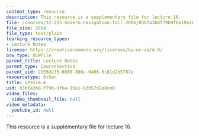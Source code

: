 ```yaml
---
content_type: resource
description: This resource is a supplementary file for lecture 16.
file: /courses/12-215-modern-navigation-fall-2006/03bfa3b8f79b9f6a19a163b57d2a8ce0_GPSSim.m
file_size: 2854
file_type: text/plain
learning_resource_types:
- Lecture Notes
license: https://creativecommons.org/licenses/by-nc-sa/4.0/
ocw_type: OCWFile
parent_title: Lecture Notes
parent_type: CourseSection
parent_uid: 2b55d2f5-0800-386c-0466-5c81d2b5787e
resourcetype: Other
title: GPSSim.m
uid: 03bfa3b8-f79b-9f6a-19a1-63b57d2a8ce0
video_files:
  video_thumbnail_file: null
video_metadata:
  youtube_id: null
---
```

This resource is a supplementary file for lecture 16.